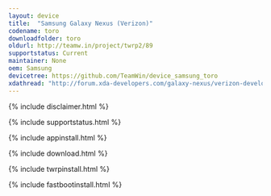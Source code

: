```yaml
---
layout: device
title:  "Samsung Galaxy Nexus (Verizon)"
codename: toro
downloadfolder: toro
oldurl: http://teamw.in/project/twrp2/89
supportstatus: Current
maintainer: None
oem: Samsung
devicetree: https://github.com/TeamWin/device_samsung_toro
xdathread: "http://forum.xda-developers.com/galaxy-nexus/verizon-develop/recovery-twrp-2-7-1-0-touch-recovery-t1615168"
---
```


{% include disclaimer.html %}

{% include supportstatus.html %}

{% include appinstall.html %}

{% include download.html %}

{% include twrpinstall.html %}

{% include fastbootinstall.html %}
